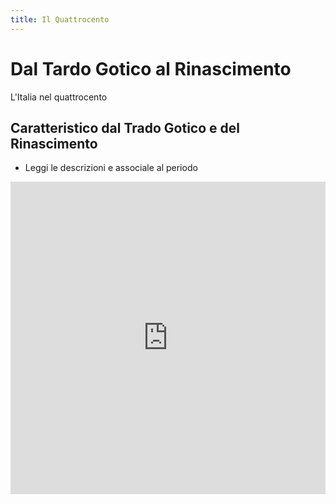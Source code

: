 ```yaml
---
title: Il Quattrocento
---
```


# Dal Tardo Gotico al Rinascimento

L'Italia nel quattrocento

## Caratteristico dal Trado Gotico e del Rinascimento

- Leggi le descrizioni e associale al periodo

<iframe src="https://learningapps.org/watch?v=pkjdu632j20" style="border:0px;width:100%;height:500px" webkitallowfullscreen="true" mozallowfullscreen="true"></iframe>
